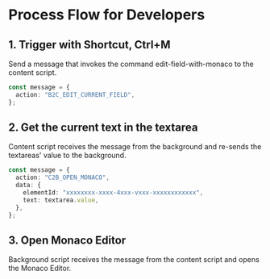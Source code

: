 # Process Flow for Developers

## 1. Trigger with Shortcut, Ctrl+M

Send a message that invokes the command edit-field-with-monaco to the content script.

```ts
const message = {
  action: "B2C_EDIT_CURRENT_FIELD",
};
```

## 2. Get the current text in the textarea

Content script receives the message from the background and re-sends the textareas' value to the background.

```ts
const message = {
  action: "C2B_OPEN_MONACO",
  data: {
    elementId: "xxxxxxxx-xxxx-4xxx-vxxx-xxxxxxxxxxxx",
    text: textarea.value,
  },
};
```

## 3. Open Monaco Editor

Background script receives the message from the content script and opens the Monaco Editor.
